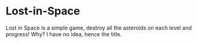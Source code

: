 Lost-in-Space
=============

Lost in Space is a simple game, destroy all the asteroids on each level and progress! Why? I have no idea, hence the title.
